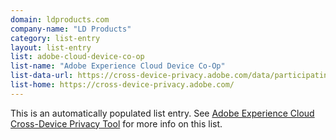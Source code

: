 ```yaml
---
domain: ldproducts.com
company-name: "LD Products"
category: list-entry
layout: list-entry
list: adobe-cloud-device-co-op
list-name: "Adobe Experience Cloud Device Co-Op"
list-data-url: https://cross-device-privacy.adobe.com/data/participating-companies.json
list-home: https://cross-device-privacy.adobe.com/
---
```


This is an automatically populated list entry. See [Adobe Experience Cloud Cross-Device Privacy Tool](https://cross-device-privacy.adobe.com/) for more info on this list.

